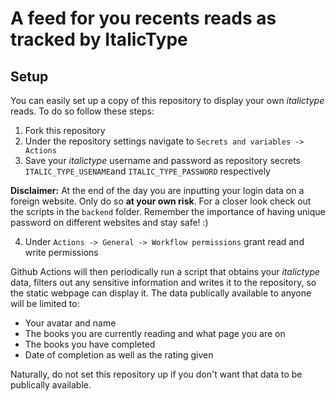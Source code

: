 # A feed for you recents reads as tracked by ItalicType

## Setup

You can easily set up a copy of this repository to display your own *italictype* reads. 
To do so follow these steps:

1. Fork this repository
2. Under the repository settings navigate to `Secrets and variables -> Actions`
3. Save your *italictype* username and password as repository secrets
   `ITALIC_TYPE_USENAME`and `ITALIC_TYPE_PASSWORD` respectively

**Disclaimer:** At the end of the day you are inputting your login data on a
foreign website. Only do so **at your own risk**. For a closer look check out
the scripts in the `backend` folder. Remember the importance of
having unique password on different websites and stay safe! :)

4. Under `Actions -> General -> Workflow permissions` grant read and write
   permissions


Github Actions will then periodically run a script that obtains your
*italictype* data, filters out any sensitive information and writes it to the
repository, so the static webpage can display it. The data publically available
to anyone will be limited to:

+ Your avatar and name
+ The books you are currently reading and what page you are on
+ The books you have completed
+ Date of completion as well as the rating given

Naturally, do not set this repository up if you don't want that data to be
publically available.
